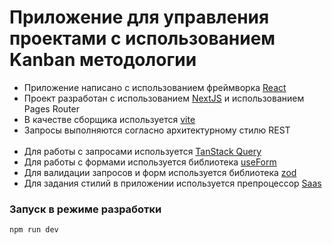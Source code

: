 <h1>Приложение для управления проектами с использованием Kanban методологии</h1>

- Приложение написано с использованием фреймворка [React](https://react.dev/)
- Проект разработан с использованием [NextJS](https://nextjs.org/) и использованием Pages Router
- В качестве сборщика используется [vite](https://vitejs.dev/)
- Запросы выполняются согласно архитектурному стилю REST
  <br>
  <br>
- Для работы с запросами используется [TanStack Query](https://tanstack.com/)
- Для работы с формами используется библиотека [useForm](https://react-hook-form.com/docs/useform)
- Для валидации запросов и форм используется библиотека [zod](https://www.npmjs.com/package/zod#optional)
- Для задания стилий в приложении используется препроцессор [Saas](https://sass-lang.com/)

### Запуск в режиме разработки

```
npm run dev
```

